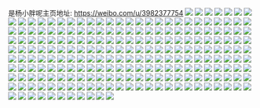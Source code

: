 是杨小胖呢主页地址: https://weibo.com/u/3982377754 
![](https://wx4.sinaimg.cn/mw2000/ed5e431agy1h761g1d953j21dc2upnpd.jpg) 
![](https://wx4.sinaimg.cn/mw2000/ed5e431agy1h5elkxo7d5j21400u0aj1.jpg) 
![](https://wx4.sinaimg.cn/mw2000/ed5e431aly1h4mx17np0tj20zg1bajy4.jpg) 
![](https://wx4.sinaimg.cn/mw2000/ed5e431aly1h3rmk3qfdmj21sc2ds7wi.jpg) 
![](https://wx4.sinaimg.cn/mw2000/ed5e431aly1h0puhaqjvxj20wh1f2doc.jpg) 
![](https://wx4.sinaimg.cn/mw2000/ed5e431aly1h0puh9prvej20wi1fmti5.jpg) 
![](https://wx4.sinaimg.cn/mw2000/ed5e431aly1h0e8si9wiej21s035skjl.jpg) 
![](https://wx4.sinaimg.cn/mw2000/ed5e431aly1h0e8smt7tjj21s035skjl.jpg) 
![](https://wx4.sinaimg.cn/mw2000/ed5e431aly1gzxyox9he7j21sc2dskjl.jpg) 
![](https://wx4.sinaimg.cn/mw2000/ed5e431aly1gzxyov2s3nj21sc2dsnpd.jpg) 
![](https://wx4.sinaimg.cn/mw2000/ed5e431aly1gytku228xyj22c02x3npe.jpg) 
![](https://wx4.sinaimg.cn/mw2000/ed5e431aly1gytku53ef9j22c0340npf.jpg) 
![](https://wx4.sinaimg.cn/mw2000/ed5e431aly1gys18c5x6pj20wi1fxn9v.jpg) 
![](https://wx4.sinaimg.cn/mw2000/ed5e431aly1gys18dqoavj20wi1gn17p.jpg) 
![](https://wx4.sinaimg.cn/mw2000/ed5e431agy1gy3trh44czj21kx1zi1kx.jpg) 
![](https://wx4.sinaimg.cn/mw2000/ed5e431agy1gy3trg53oaj21sc2dsnpf.jpg) 
![](https://wx4.sinaimg.cn/mw2000/ed5e431aly1gxh34fdo0zj21sc2dse82.jpg) 
![](https://wx4.sinaimg.cn/mw2000/ed5e431aly1gxh34h8vwbj21ng2dskjm.jpg) 
![](https://wx4.sinaimg.cn/mw2000/ed5e431aly1gxb7rwh2j1j20k00zkwuv.jpg) 
![](https://wx4.sinaimg.cn/mw2000/ed5e431aly1gxb7rw562qj20k00zk4ev.jpg) 
![](https://wx4.sinaimg.cn/mw2000/ed5e431agy1gwekylx2emj21sc2ds1kx.jpg) 
![](https://wx4.sinaimg.cn/mw2000/ed5e431agy1gwekyjmi9xj21sc2dshdu.jpg) 
![](https://wx4.sinaimg.cn/mw2000/ed5e431agy1gwekynxhwhj21sc2dsqv6.jpg) 
![](https://wx4.sinaimg.cn/mw2000/ed5e431agy1gw95hffqshj21sc2dsb2a.jpg) 
![](https://wx4.sinaimg.cn/mw2000/ed5e431agy1gw5eftvia7j22c0340b2b.jpg) 
![](https://wx4.sinaimg.cn/mw2000/004lvEnggy1guhj19zry7j62c0340kjl02.jpg) 
![](https://wx4.sinaimg.cn/mw2000/004lvEnggy1guhj1dbrc9j62c0312kjl02.jpg) 
![](https://wx4.sinaimg.cn/mw2000/004lvEnggy1guhj1h6udbj62c0340x6p02.jpg) 
![](https://wx4.sinaimg.cn/mw2000/004lvEnggy1gudv9z9k0sj62kw2c0b2902.jpg) 
![](https://wx4.sinaimg.cn/mw2000/004lvEnggy1guasc5or3ij60u00xpdrq02.jpg) 
![](https://wx4.sinaimg.cn/mw2000/004lvEnggy1gslbh4hlgaj63402c0x6p02.jpg) 
![](https://wx4.sinaimg.cn/mw2000/ed5e431agy1gslbheebcjj23402c07wi.jpg) 
![](https://wx4.sinaimg.cn/mw2000/ed5e431agy1gslbhnnmcaj23402c01ky.jpg) 
![](https://wx4.sinaimg.cn/mw2000/ed5e431agy1gslbgvb7ntj23402c04qq.jpg) 
![](https://wx4.sinaimg.cn/mw2000/ed5e431agy1gslbhq7orsj23402c01kx.jpg) 
![](https://wx4.sinaimg.cn/mw2000/ed5e431agy1gslbi1abuwj23402c01kz.jpg) 
![](https://wx4.sinaimg.cn/mw2000/ed5e431agy1gskxxywvpzj23402c0hdu.jpg) 
![](https://wx4.sinaimg.cn/mw2000/ed5e431agy1gskxy124hmj23402c0hdu.jpg) 
![](https://wx4.sinaimg.cn/mw2000/ed5e431agy1gsk9winxj3j23402c0b2c.jpg) 
![](https://wx4.sinaimg.cn/mw2000/ed5e431agy1gsdbxte7prj21wq1wck1m.jpg) 
![](https://wx4.sinaimg.cn/mw2000/ed5e431agy1gs8ra3bj65j20vc15skjl.jpg) 
![](https://wx4.sinaimg.cn/mw2000/ed5e431agy1gs8ra2ar8lj20vc15shdt.jpg) 
![](https://wx4.sinaimg.cn/mw2000/ed5e431agy1gs8ra47jiej20vc15shdt.jpg) 
![](https://wx4.sinaimg.cn/mw2000/ed5e431agy1gs8ra57vv8j20vc15se81.jpg) 
![](https://wx4.sinaimg.cn/mw2000/ed5e431agy1gs4rj8rehzj22c0340b2a.jpg) 
![](https://wx4.sinaimg.cn/mw2000/ed5e431agy1gs4rk1artqj22c0340e82.jpg) 
![](https://wx4.sinaimg.cn/mw2000/ed5e431agy1gs4rk4na3rj22c0340u0y.jpg) 
![](https://wx4.sinaimg.cn/mw2000/ed5e431agy1gs4rkdz8v3j22c0340npe.jpg) 
![](https://wx4.sinaimg.cn/mw2000/ed5e431agy1gs2gyhqz6tj22c0340x6t.jpg) 
![](https://wx4.sinaimg.cn/mw2000/ed5e431agy1gs2gyjshqpj22c02qunpg.jpg) 
![](https://wx4.sinaimg.cn/mw2000/ed5e431agy1grmsku2a0xj22c035ge84.jpg) 
![](https://wx4.sinaimg.cn/mw2000/ed5e431agy1gr9t39pi3nj20vc0vctf6.jpg) 
![](https://wx4.sinaimg.cn/mw2000/ed5e431agy1gr9t38wza6j20vc0vcgx5.jpg) 
![](https://wx4.sinaimg.cn/mw2000/ed5e431agy1gr3ydclzytj22av2x8u0y.jpg) 
![](https://wx4.sinaimg.cn/mw2000/ed5e431agy1gqxwhi14yuj22c03401kz.jpg) 
![](https://wx4.sinaimg.cn/mw2000/ed5e431agy1gqxwhrip1mj22c02uu7wh.jpg) 
![](https://wx4.sinaimg.cn/mw2000/ed5e431agy1gqxwpjdw27j22c02r4b29.jpg) 
![](https://wx4.sinaimg.cn/mw2000/ed5e431agy1gqxwgkrf0jj22c0340x6q.jpg) 
![](https://wx4.sinaimg.cn/mw2000/ed5e431agy1gqwr0dywpdj22c03401kz.jpg) 
![](https://wx4.sinaimg.cn/mw2000/ed5e431agy1gqwr0ib650j22c0340npe.jpg) 
![](https://wx4.sinaimg.cn/mw2000/ed5e431agy1gqwr09klwvj20vc0vctfx.jpg) 
![](https://wx4.sinaimg.cn/mw2000/ed5e431agy1gqp1louw7fj22c02tgqv7.jpg) 
![](https://wx4.sinaimg.cn/mw2000/ed5e431agy1gqp1lpthgcj20vc15saq5.jpg) 
![](https://wx4.sinaimg.cn/mw2000/ed5e431agy1gqh7j27rduj21o02807wh.jpg) 
![](https://wx4.sinaimg.cn/mw2000/ed5e431agy1gqh7j4yfpej21o02804qp.jpg) 
![](https://wx4.sinaimg.cn/mw2000/ed5e431agy1gqh7j19jfqj21o02804qp.jpg) 
![](https://wx4.sinaimg.cn/mw2000/ed5e431agy1gqcjmgnlhoj24802tc4r4.jpg) 
![](https://wx4.sinaimg.cn/mw2000/ed5e431agy1gqcjmz557mj22tc4804r4.jpg) 
![](https://wx4.sinaimg.cn/mw2000/ed5e431agy1gqcjnazidbj22tc4807ww.jpg) 
![](https://wx4.sinaimg.cn/mw2000/ed5e431agy1gqcjm48g61j22tc480e8h.jpg) 
![](https://wx4.sinaimg.cn/mw2000/ed5e431agy1gqcjny5drkj22tc480u1c.jpg) 
![](https://wx4.sinaimg.cn/mw2000/ed5e431agy1gqcjoegixrj22tc4801ld.jpg) 
![](https://wx4.sinaimg.cn/mw2000/ed5e431agy1gqcjogcdu7j23402c0e81.jpg) 
![](https://wx4.sinaimg.cn/mw2000/ed5e431agy1gqcjojlxlwj23402c01kx.jpg) 
![](https://wx4.sinaimg.cn/mw2000/ed5e431agy1gqcjon12t3j22c03404qq.jpg) 
![](https://wx4.sinaimg.cn/mw2000/ed5e431agy1gq9smgj5t6j22bb333kjl.jpg) 
![](https://wx4.sinaimg.cn/mw2000/ed5e431agy1gq9sm95bdbj22c03401l1.jpg) 
![](https://wx4.sinaimg.cn/mw2000/ed5e431agy1gq9smb0xyej21o0280b29.jpg) 
![](https://wx4.sinaimg.cn/mw2000/ed5e431agy1gq5mxwjuwjj20wo0u0juy.jpg) 
![](https://wx4.sinaimg.cn/mw2000/ed5e431agy1gq5mxzhu16j22c02c0npd.jpg) 
![](https://wx4.sinaimg.cn/mw2000/ed5e431agy1gq3arsu4awj20u0140k3o.jpg) 
![](https://wx4.sinaimg.cn/mw2000/ed5e431agy1gq3aru7ogqj20u014015s.jpg) 
![](https://wx4.sinaimg.cn/mw2000/ed5e431agy1gq0vtr1ltzj21k01604qp.jpg) 
![](https://wx4.sinaimg.cn/mw2000/ed5e431agy1gq0vtxqdhdj21900u04qp.jpg) 
![](https://wx4.sinaimg.cn/mw2000/ed5e431agy1gq0vu5nyxdj21k0160b29.jpg) 
![](https://wx4.sinaimg.cn/mw2000/ed5e431agy1gq0vup87nmj21k0174u0y.jpg) 
![](https://wx4.sinaimg.cn/mw2000/ed5e431agy1gq0vuvg2ddj21601k01kx.jpg) 
![](https://wx4.sinaimg.cn/mw2000/ed5e431agy1gq0vv3rhbfj214n0u0e81.jpg) 
![](https://wx4.sinaimg.cn/mw2000/ed5e431agy1gq0vvacycwj21gu1604qp.jpg) 
![](https://wx4.sinaimg.cn/mw2000/ed5e431agy1gq0vvgrc98j21900u04qp.jpg) 
![](https://wx4.sinaimg.cn/mw2000/ed5e431agy1gq0vvmsgboj21900u01kx.jpg) 
![](https://wx4.sinaimg.cn/mw2000/ed5e431agy1gpvtuis0saj21hc1hcx6q.jpg) 
![](https://wx4.sinaimg.cn/mw2000/ed5e431agy1gpvtuynelej21hc1hcu0y.jpg) 
![](https://wx4.sinaimg.cn/mw2000/ed5e431aly1gpja7b2l1kj21hc1hcx6q.jpg) 
![](https://wx4.sinaimg.cn/mw2000/ed5e431aly1gpja7gmrn4j21sc2ds4qs.jpg) 
![](https://wx4.sinaimg.cn/mw2000/ed5e431aly1gpja7krik8j21hc1hcnpe.jpg) 
![](https://wx4.sinaimg.cn/mw2000/ed5e431aly1gp6zwahwxqj215k1fe7wh.jpg) 
![](https://wx4.sinaimg.cn/mw2000/ed5e431aly1gp6zwdnwuij215w1l6e81.jpg) 
![](https://wx4.sinaimg.cn/mw2000/ed5e431agy1gozv0auox8j21601kqhdt.jpg) 
![](https://wx4.sinaimg.cn/mw2000/ed5e431agy1gozv0c3lk5j20x818x4qp.jpg) 
![](https://wx4.sinaimg.cn/mw2000/ed5e431agy1gozv0i5pksj21601dfe81.jpg) 
![](https://wx4.sinaimg.cn/mw2000/ed5e431agy1gozv0dxx0uj21o0280qv6.jpg) 
![](https://wx4.sinaimg.cn/mw2000/ed5e431agy1gozv0j6lt6j211q1dte81.jpg) 
![](https://wx4.sinaimg.cn/mw2000/ed5e431agy1gozv0esultj21601adkhg.jpg) 
![](https://wx4.sinaimg.cn/mw2000/ed5e431agy1gozv0fvt9kj21f62dshdt.jpg) 
![](https://wx4.sinaimg.cn/mw2000/ed5e431agy1gozv0h51odj21kj2d5x6p.jpg) 
![](https://wx4.sinaimg.cn/mw2000/ed5e431agy1gozv0kap5ij21k42dskjl.jpg) 
![](https://wx4.sinaimg.cn/mw2000/ed5e431aly1gozdvtwdjqj211k1hv7wh.jpg) 
![](https://wx4.sinaimg.cn/mw2000/ed5e431aly1gozdwia7fnj21601feb29.jpg) 
![](https://wx4.sinaimg.cn/mw2000/ed5e431aly1gozdwq5nlyj21601k0e81.jpg) 
![](https://wx4.sinaimg.cn/mw2000/ed5e431aly1gozdwxk3o5j21601k0b29.jpg) 
![](https://wx4.sinaimg.cn/mw2000/ed5e431aly1goxkhuckm5j21601k0e82.jpg) 
![](https://wx4.sinaimg.cn/mw2000/ed5e431aly1goxkhwqajpj21601c21ky.jpg) 
![](https://wx4.sinaimg.cn/mw2000/ed5e431aly1goxkhyvv2ij21601k0b2a.jpg) 
![](https://wx4.sinaimg.cn/mw2000/ed5e431aly1goxki1opy1j21601bwx6p.jpg) 
![](https://wx4.sinaimg.cn/mw2000/ed5e431aly1goxki42xpwj21601k0npd.jpg) 
![](https://wx4.sinaimg.cn/mw2000/ed5e431aly1goxkidfvz9j212p1k0hdt.jpg) 
![](https://wx4.sinaimg.cn/mw2000/ed5e431aly1gojgjqljg2j210n1fa7wh.jpg) 
![](https://wx4.sinaimg.cn/mw2000/ed5e431aly1gojglgjhh8j21nq1qh4qq.jpg) 
![](https://wx4.sinaimg.cn/mw2000/ed5e431aly1goiq2ggb96j21601l2u0y.jpg) 
![](https://wx4.sinaimg.cn/mw2000/ed5e431aly1goiq2ikwflj215w1l6npd.jpg) 
![](https://wx4.sinaimg.cn/mw2000/ed5e431aly1goiq2ky7sbj21601k0x6q.jpg) 
![](https://wx4.sinaimg.cn/mw2000/ed5e431aly1goiq2mh39mj211i1cp4qq.jpg) 
![](https://wx4.sinaimg.cn/mw2000/ed5e431aly1goiq2omrdyj21sg2dsqv5.jpg) 
![](https://wx4.sinaimg.cn/mw2000/ed5e431aly1goiq2plfljj20u01407uf.jpg) 
![](https://wx4.sinaimg.cn/mw2000/ed5e431aly1gog5x9dfe9j20qo0dlai8.jpg) 
![](https://wx4.sinaimg.cn/mw2000/ed5e431aly1gobpcp02jjj21601e0e81.jpg) 
![](https://wx4.sinaimg.cn/mw2000/ed5e431aly1gnqtorb5etj21601624qp.jpg) 
![](https://wx4.sinaimg.cn/mw2000/ed5e431aly1gnqtp8zfb1j21601k0x6p.jpg) 
![](https://wx4.sinaimg.cn/mw2000/ed5e431aly1gnn9errak2j21601ky4qp.jpg) 
![](https://wx4.sinaimg.cn/mw2000/ed5e431aly1gnn9f143o0j21k0160npd.jpg) 
![](https://wx4.sinaimg.cn/mw2000/ed5e431aly1gnn9farynjj21k0160qv5.jpg) 
![](https://wx4.sinaimg.cn/mw2000/ed5e431aly1gnn9fkmgl6j21k0160qv5.jpg) 
![](https://wx4.sinaimg.cn/mw2000/ed5e431aly1gngbaruzodj21o0280kjo.jpg) 
![](https://wx4.sinaimg.cn/mw2000/ed5e431aly1gngbbfmt0rj21o0292npf.jpg) 
![](https://wx4.sinaimg.cn/mw2000/ed5e431aly1gngbc2fgo0j21hs28q1l0.jpg) 
![](https://wx4.sinaimg.cn/mw2000/ed5e431aly1gngbcp3gycj21o0280u0z.jpg) 
![](https://wx4.sinaimg.cn/mw2000/ed5e431aly1gnezxmgj9qj22801o0npe.jpg) 
![](https://wx4.sinaimg.cn/mw2000/ed5e431aly1gnezxn95oej22801o0x6p.jpg) 
![](https://wx4.sinaimg.cn/mw2000/ed5e431aly1gn50kza5sdj212c1hcqsv.jpg) 
![](https://wx4.sinaimg.cn/mw2000/ed5e431agy1glgfd95x2fj20u00rgwwq.jpg) 
![](https://wx4.sinaimg.cn/mw2000/ed5e431agy1glgfd9orw6j20u013ltm1.jpg) 
![](https://wx4.sinaimg.cn/mw2000/ed5e431agy1glgfdagifij20u0140qno.jpg) 
![](https://wx4.sinaimg.cn/mw2000/ed5e431agy1glgfdd3rocj22ao1w2hdv.jpg) 
![](https://wx4.sinaimg.cn/mw2000/ed5e431agy1gkw3guxu21j22ao2ao1l0.jpg) 
![](https://wx4.sinaimg.cn/mw2000/ed5e431agy1gktj7z4eunj21400u01kx.jpg) 
![](https://wx4.sinaimg.cn/mw2000/ed5e431agy1gktj81j03dj23402c0x6s.jpg) 
![](https://wx4.sinaimg.cn/mw2000/ed5e431agy1gktj84tqz7j21w02io4qv.jpg) 
![](https://wx4.sinaimg.cn/mw2000/ed5e431agy1gk7n0myt74j21v02ionpf.jpg) 
![](https://wx4.sinaimg.cn/mw2000/ed5e431agy1gk7n0unp1jj21u92ionpf.jpg) 
![](https://wx4.sinaimg.cn/mw2000/ed5e431aly1gjzgkdcb1mj21w02ionpf.jpg) 
![](https://wx4.sinaimg.cn/mw2000/ed5e431aly1gjzgkebfnzj20qo0yjdpt.jpg) 
![](https://wx4.sinaimg.cn/mw2000/ed5e431aly1gjyaolv392j21o02807wj.jpg) 
![](https://wx4.sinaimg.cn/mw2000/ed5e431aly1gjyaotktlsj21vi2iob2b.jpg) 
![](https://wx4.sinaimg.cn/mw2000/ed5e431agy1gj6uv3kj4tj21hc1z4qv6.jpg) 
![](https://wx4.sinaimg.cn/mw2000/ed5e431agy1gj6uv61z48j21hc1z4b2b.jpg) 
![](https://wx4.sinaimg.cn/mw2000/ed5e431aly1gj20nit9ixj21z41z4x6q.jpg) 
![](https://wx4.sinaimg.cn/mw2000/ed5e431aly1gj20nonysjj21hc1qwkjl.jpg) 
![](https://wx4.sinaimg.cn/mw2000/ed5e431aly1gj20nxo8mcj21hc1z41kz.jpg) 
![](https://wx4.sinaimg.cn/mw2000/ed5e431aly1gj20o3yo64j21hc1hchdt.jpg) 
![](https://wx4.sinaimg.cn/mw2000/ed5e431agy1gin5wdef2gj22c0340b2d.jpg) 
![](https://wx4.sinaimg.cn/mw2000/ed5e431agy1gin5wga7qsj21k9230qv7.jpg) 
![](https://wx4.sinaimg.cn/mw2000/ed5e431agy1gin5wid4x1j21k9230e83.jpg) 
![](https://wx4.sinaimg.cn/mw2000/ed5e431agy1gin5wjvdgxj21k9230u0y.jpg) 
![](https://wx4.sinaimg.cn/mw2000/ed5e431agy1gin5wm5l19j21k9230u0z.jpg) 
![](https://wx4.sinaimg.cn/mw2000/ed5e431agy1gin5wni3y2j21o01o04qq.jpg) 
![](https://wx4.sinaimg.cn/mw2000/ed5e431agy1gin5woyilbj21o01o07wi.jpg) 
![](https://wx4.sinaimg.cn/mw2000/ed5e431agy1gin5wq9hxjj21k9230u0x.jpg) 
![](https://wx4.sinaimg.cn/mw2000/ed5e431agy1gin5ws1213j22301k9hdv.jpg) 
![](https://wx4.sinaimg.cn/mw2000/ed5e431agy1gggm9h1ji7j20u00u0wjp.jpg) 
![](https://wx4.sinaimg.cn/mw2000/ed5e431agy1gc0wd2953mj21hc1hcnpd.jpg) 
![](https://wx4.sinaimg.cn/mw2000/ed5e431agy1gc0wd3c8gyj21hc1hcnpd.jpg) 
![](https://wx4.sinaimg.cn/mw2000/ed5e431agy1gbzktwxbt2j21hc1z47wj.jpg) 
![](https://wx4.sinaimg.cn/mw2000/ed5e431agy1gbzktyzldhj21hc1z4hdu.jpg) 
![](https://wx4.sinaimg.cn/mw2000/ed5e431agy1gb7hezs1mej20u10lddnv.jpg) 
![](https://wx4.sinaimg.cn/mw2000/ed5e431agy1garjgmujpmj22ao2aoqv8.jpg) 
![](https://wx4.sinaimg.cn/mw2000/ed5e431aly1g9quoe9oa1j21hc1hcb29.jpg) 
![](https://wx4.sinaimg.cn/mw2000/ed5e431aly1g9cme6g1erj20u00u0jvn.jpg) 
![](https://wx4.sinaimg.cn/mw2000/ed5e431agy1g8tg0abg2aj20u01o0nec.jpg) 
![](https://wx4.sinaimg.cn/mw2000/ed5e431agy1g8tg0asposj20u01o0nfn.jpg) 
![](https://wx4.sinaimg.cn/mw2000/ed5e431agy1g5mn3al6xhj20zw1lbhdt.jpg) 
![](https://wx4.sinaimg.cn/mw2000/ed5e431agy1g5mn3bmbndj21941l4x6p.jpg) 
![](https://wx4.sinaimg.cn/mw2000/ed5e431agy1g5mn3ehwomj21w12ip1l1.jpg) 
![](https://wx4.sinaimg.cn/mw2000/ed5e431aly1g511903jvaj20u013x1kx.jpg) 
![](https://wx4.sinaimg.cn/mw2000/ed5e431aly1g51190ym88j20u013xhbs.jpg) 
![](https://wx4.sinaimg.cn/mw2000/ed5e431aly1g51195xf18j21w12ipe84.jpg) 
![](https://wx4.sinaimg.cn/mw2000/ed5e431aly1g5119ag5soj21hc1z44qq.jpg) 
![](https://wx4.sinaimg.cn/mw2000/ed5e431aly1g51197rmchj21hc1z4qv5.jpg) 
![](https://wx4.sinaimg.cn/mw2000/ed5e431aly1g5119cmiunj21hc1z44qq.jpg) 
![](https://wx4.sinaimg.cn/mw2000/ed5e431aly1g5119gve5zj21hc1z4qv7.jpg) 
![](https://wx4.sinaimg.cn/mw2000/ed5e431aly1g5119kkn1yj21hc1z4kjn.jpg) 
![](https://wx4.sinaimg.cn/mw2000/ed5e431aly1g5119omrf2j21hc1z4npf.jpg) 
![](https://wx4.sinaimg.cn/mw2000/ed5e431agy1g4vrmwfcgqj22c0340b2d.jpg) 
![](https://wx4.sinaimg.cn/mw2000/ed5e431agy1g4vrmy4h6bj22ao2aox6r.jpg) 
![](https://wx4.sinaimg.cn/mw2000/ed5e431agy1g3mzx6ji6gj21o01o0txa.jpg) 
![](https://wx4.sinaimg.cn/mw2000/ed5e431agy1g3mzx6uaymj20u00u0go6.jpg) 
![](https://wx4.sinaimg.cn/mw2000/ed5e431agy1g3lclxy46fj20ic0k1dne.jpg) 
![](https://wx4.sinaimg.cn/mw2000/ed5e431agy1g3lcnm88fjj20u0140n36.jpg) 
![](https://wx4.sinaimg.cn/mw2000/ed5e431agy1g3ji07kxi2j22ao2ao1kz.jpg) 
![](https://wx4.sinaimg.cn/mw2000/ed5e431aly1g2kttv3ql5j20qo0vrgoz.jpg) 
![](https://wx4.sinaimg.cn/mw2000/ed5e431aly1g2kttvc0paj20u013yjvj.jpg) 
![](https://wx4.sinaimg.cn/mw2000/ed5e431aly1g2kttvn4kuj20g40hu3zj.jpg) 
![](https://wx4.sinaimg.cn/mw2000/ed5e431aly1g17ajp865sj21hc1z4x6q.jpg) 
![](https://wx4.sinaimg.cn/mw2000/ed5e431aly1g17ajrtzcnj21hc1z4x6p.jpg) 
![](https://wx4.sinaimg.cn/mw2000/ed5e431aly1g17ajuw4olj21hc1z4qv6.jpg) 
![](https://wx4.sinaimg.cn/mw2000/ed5e431agy1fz4czllg2sj22ao2ao7wo.jpg) 
![](https://wx4.sinaimg.cn/mw2000/ed5e431agy1fz4czh1socj22ip1w1nph.jpg) 
![](https://wx4.sinaimg.cn/mw2000/ed5e431agy1fz4czpi9tqj229723jkjq.jpg) 
![](https://wx4.sinaimg.cn/mw2000/ed5e431agy1fz4czxljj8j22ao2aokjp.jpg) 
![](https://wx4.sinaimg.cn/mw2000/ed5e431agy1fz4cztloplj22ao2aoe84.jpg) 
![](https://wx4.sinaimg.cn/mw2000/ed5e431agy1fz4d02ul6kj218h1iy1ky.jpg) 
![](https://wx4.sinaimg.cn/mw2000/ed5e431agy1fz4d00qduqj22ao2aohdw.jpg) 
![](https://wx4.sinaimg.cn/mw2000/ed5e431agy1fz4d09492jj21601gyx6p.jpg) 
![](https://wx4.sinaimg.cn/mw2000/ed5e431agy1fz4d06uucxj21w12ipu11.jpg) 
![](https://wx4.sinaimg.cn/mw2000/ed5e431agy1fx7p1phje2j21jk1jknpf.jpg) 
![](https://wx4.sinaimg.cn/mw2000/ed5e431agy1fx6xxm4svdj215o15o1kx.jpg) 
![](https://wx4.sinaimg.cn/mw2000/ed5e431agy1fq5c11jl3fj21w02ip1l0.jpg) 
![](https://wx4.sinaimg.cn/mw2000/ed5e431agy1fq5c15gsf3j22ao328kjp.jpg) 
